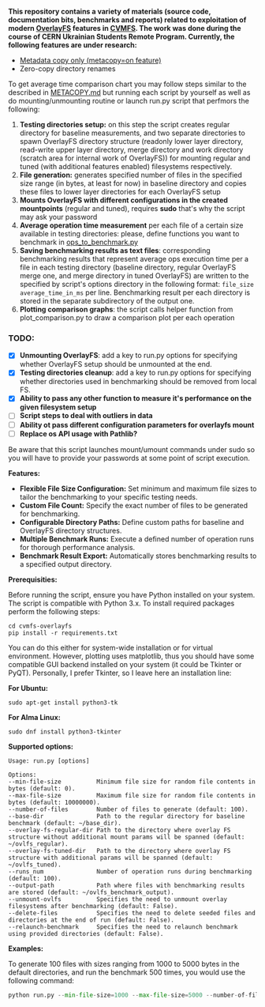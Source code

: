 **This repository contains a variety of materials (source code, documentation bits, benchmarks and reports) related to exploitation of modern [OverlayFS](https://docs.kernel.org/filesystems/overlayfs.html) features in [CVMFS](https://github.com/cvmfs/cvmfs). The work was done during the course of CERN Ukrainian Students Remote Program.
Currently, the following features are under research:**
- [Metadata copy only (metacopy=on feature)](https://github.com/YBelikov/cvmfs-overlayfs/blob/main/METACOPY.md)
- Zero-copy directory renames

To get average time comparison chart you may follow steps similar to the described in [METACOPY.md](https://github.com/YBelikov/cvmfs-overlayfs/blob/main/METACOPY.md) but running each script by yourself as well as do mounting/unmounting routine or launch run.py script that perfmors the following:
1. **Testing directories setup:** on this step the script creates regular directory for baseline measurements, and two separate directories to spawn OverlayFS directory structure (readonly lower layer directory, read-write upper layer directory, merge directory and work directory (scratch area for internal work of OverlayFS)) for mounting regular and tuned (with additional features enabled) filesystems respectively.   
2. **File generation:** generates specified number of files in the specified size range (in bytes, at least for now) in baseline directory and copies these files to lower layer directories for each OverlayFS setup
3. **Mounts OverlayFS with different configurations in the created mountpoints** (regular and tuned), requires **sudo** that's why the script may ask your password
4. **Average operation time measurement** per each file of a certain size available in testing directories: please, define functions you want to benchmark in [ops_to_benchmark.py](https://github.com/YBelikov/cvmfs-overlayfs/blob/improvements/benchmarks/ops_to_benchmark.py)
5. **Saving benchmarking results as text files**: corresponding benchmarking results that represent average ops execution time per a file in each testing directory (baseline directory, regular OverlayFS merge one, and merge directory in tuned OverlayFS) are written to the specified by script's options directory in the following format: ```file_size average_time_in_ms``` per line. Benchmarking result per each directory is stored in the separate subdirectory of the output one. 
6. **Plotting comparison graphs**: the script calls helper function from plot_comparison.py to draw a comparison plot per each operation

<h3>TODO:</h3>

- [x] **Unmounting OverlayFS**: add a key to run.py options for specifying whether OverlayFS setup should be unmounted at the end.
- [x] **Testing directories cleanup**: add a key to run.py options for specifying whether directories used in benchmarking should be removed from local FS.
- [x] **Ability to pass any other function to measure it's performance on the given filesystem setup**
- [ ] **Script steps to deal with outliers in data**
- [ ] **Ability ot pass different configuration parameters for overlayfs mount**
- [ ] **Replace os API usage with Pathlib?**

Be aware that this script launches mount/umount commands under sudo so you will have to provide your passwords at some point of script execution.

**Features:**
- **Flexible File Size Configuration:** Set minimum and maximum file sizes to tailor the benchmarking to your specific testing needs.
- **Custom File Count:** Specify the exact number of files to be generated for benchmarking.
- **Configurable Directory Paths:** Define custom paths for baseline and OverlayFS directory structures.
- **Multiple Benchmark Runs:** Execute a defined number of operation runs for thorough performance analysis.
- **Benchmark Result Export:** Automatically stores benchmarking results to a specified output directory.

**Prerequisities:**

Before running the script, ensure you have Python installed on your system. The script is compatible with Python 3.x.
To install required packages perform the following steps:
```
cd cvmfs-overlayfs
pip install -r requirements.txt
```
You can do this either for system-wide installation or for virtual environment.
However, plotting uses matplotlib, thus you should have some compatible GUI backend installed on your system (it could be Tkinter or PyQT). 
Personally, I prefer Tkinter, so I leave here an installation line:

**For Ubuntu:**
```
sudo apt-get install python3-tk
```
**For Alma Linux:**
```
sudo dnf install python3-tkinter
```
**Supported options:**
```
Usage: run.py [options]

Options:
--min-file-size          Minimum file size for random file contents in bytes (default: 0).
--max-file-size          Maximum file size for random file contents in bytes (default: 10000000).
--number-of-files        Number of files to generate (default: 100).
--base-dir               Path to the regular directory for baseline benchmark (default: ~/base_dir).
--overlay-fs-regular-dir Path to the directory where overlay FS structure without additional mount params will be spanned (default: ~/ovlfs_regular).
--overlay-fs-tuned-dir   Path to the directory where overlay FS structure with additional params will be spanned (default: ~/ovlfs_tuned).
--runs_num               Number of operation runs during benchmarking (default: 100).
--output-path            Path where files with benchmarking results are stored (default: ~/ovlfs_benchmark_output).
--unmount-ovlfs          Specifies the need to unmount overlay filesystems after benchmarking (default: False).
--delete-files           Specifies the need to delete seeded files and directories at the end of run (default: False).
--relaunch-benchmark     Specifies the need to relaunch benchmark using provided directories (default: False).
```
**Examples:**

To generate 100 files with sizes ranging from 1000 to 5000 bytes in the default directories, and run the benchmark 500 times, you would use the following command:
```python
python run.py --min-file-size=1000 --max-file-size=5000 --number-of-files=100 --runs_num=500
```
